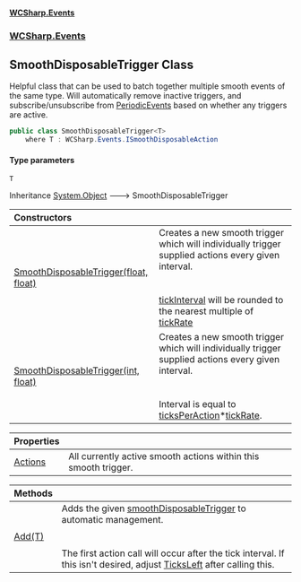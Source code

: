 #### [WCSharp.Events](README.md 'README')
### [WCSharp.Events](WCSharp.Events.md 'WCSharp.Events')

## SmoothDisposableTrigger<T> Class

Helpful class that can be used to batch together multiple smooth events of the same type. Will automatically remove inactive triggers, and  
subscribe/unsubscribe from [PeriodicEvents](WCSharp.Events.PeriodicEvents.md 'WCSharp.Events.PeriodicEvents') based on whether any triggers are active.

```csharp
public class SmoothDisposableTrigger<T>
    where T : WCSharp.Events.ISmoothDisposableAction
```
#### Type parameters

<a name='WCSharp.Events.SmoothDisposableTrigger_T_.T'></a>

`T`

Inheritance [System.Object](https://docs.microsoft.com/en-us/dotnet/api/System.Object 'System.Object') &#129106; SmoothDisposableTrigger<T>

| Constructors | |
| :--- | :--- |
| [SmoothDisposableTrigger(float, float)](WCSharp.Events.SmoothDisposableTrigger_T_.SmoothDisposableTrigger(float,float).md 'WCSharp.Events.SmoothDisposableTrigger<T>.SmoothDisposableTrigger(float, float)') | Creates a new smooth trigger which will individually trigger supplied actions every given interval.<br/><br/><br/>[tickInterval](WCSharp.Events.SmoothDisposableTrigger_T_.SmoothDisposableTrigger(float,float).md#WCSharp.Events.SmoothDisposableTrigger_T_.SmoothDisposableTrigger(float,float).tickInterval 'WCSharp.Events.SmoothDisposableTrigger<T>.SmoothDisposableTrigger(float, float).tickInterval') will be rounded to the nearest multiple of [tickRate](WCSharp.Events.SmoothDisposableTrigger_T_.SmoothDisposableTrigger(float,float).md#WCSharp.Events.SmoothDisposableTrigger_T_.SmoothDisposableTrigger(float,float).tickRate 'WCSharp.Events.SmoothDisposableTrigger<T>.SmoothDisposableTrigger(float, float).tickRate') |
| [SmoothDisposableTrigger(int, float)](WCSharp.Events.SmoothDisposableTrigger_T_.SmoothDisposableTrigger(int,float).md 'WCSharp.Events.SmoothDisposableTrigger<T>.SmoothDisposableTrigger(int, float)') | Creates a new smooth trigger which will individually trigger supplied actions every given interval.<br/><br/><br/>Interval is equal to [ticksPerAction](WCSharp.Events.SmoothDisposableTrigger_T_.SmoothDisposableTrigger(int,float).md#WCSharp.Events.SmoothDisposableTrigger_T_.SmoothDisposableTrigger(int,float).ticksPerAction 'WCSharp.Events.SmoothDisposableTrigger<T>.SmoothDisposableTrigger(int, float).ticksPerAction')*[tickRate](WCSharp.Events.SmoothDisposableTrigger_T_.SmoothDisposableTrigger(int,float).md#WCSharp.Events.SmoothDisposableTrigger_T_.SmoothDisposableTrigger(int,float).tickRate 'WCSharp.Events.SmoothDisposableTrigger<T>.SmoothDisposableTrigger(int, float).tickRate'). |

| Properties | |
| :--- | :--- |
| [Actions](WCSharp.Events.SmoothDisposableTrigger_T_.Actions.md 'WCSharp.Events.SmoothDisposableTrigger<T>.Actions') | All currently active smooth actions within this smooth trigger. |

| Methods | |
| :--- | :--- |
| [Add(T)](WCSharp.Events.SmoothDisposableTrigger_T_.Add(T).md 'WCSharp.Events.SmoothDisposableTrigger<T>.Add(T)') | Adds the given [smoothDisposableTrigger](WCSharp.Events.SmoothDisposableTrigger_T_.Add(T).md#WCSharp.Events.SmoothDisposableTrigger_T_.Add(T).smoothDisposableTrigger 'WCSharp.Events.SmoothDisposableTrigger<T>.Add(T).smoothDisposableTrigger') to automatic management.<br/><br/><br/>The first action call will occur after the tick interval. If this isn't desired, adjust [TicksLeft](WCSharp.Events.ISmoothDisposableAction.TicksLeft.md 'WCSharp.Events.ISmoothDisposableAction.TicksLeft') after calling this. |
